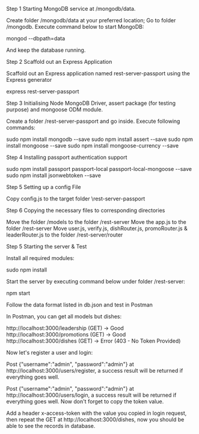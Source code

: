 Step 1 Starting MongoDB service at /mongodb/data.
 
 Create folder /mongodb/data at your preferred location;
 Go to folder /mongodb.
 Execute command below to start MongoDB:
  
  mongod --dbpath=data

 And keep the database running.

Step 2 Scaffold out an Express Application

 Scaffold out an Express application named rest-server-passport using the Express generator 

  express rest-server-passport

Step 3 Initialising Node MongoDB Driver, assert package (for testing purpose) and mongoose ODM module.

 Create a folder /rest-server-passport and go inside.
 Execute following commands:

  sudo npm install mongodb --save
  sudo npm install assert --save
  sudo npm install mongoose --save
  sudo npm install mongoose-currency --save


Step 4 Installing passport authentication support

  sudo npm install passport passport-local passport-local-mongoose --save
  sudo npm install jsonwebtoken --save

Step 5 Setting up a config File
 
 Copy config.js to the target folder \rest-server-passport

Step 6 Copying the necessary files to corresponding directories

 Move the folder /models to the folder /rest-server
 Move the app.js to the folder /rest-server
 Move user.js, verify.js, dishRouter.js, promoRouter.js & leaderRouter.js to the folder /rest-server/router

Step 5 Starting the server & Test

 Install all required modules:

  sudo npm install

 Start the server by executing command below under folder /rest-server:

  npm start

 Follow the data format listed in db.json and test in Postman

 In Postman, you can get all models but dishes:

 http://localhost:3000/leadership (GET) -> Good
 http://localhost:3000/promotions (GET) -> Good
 http://localhost:3000/dishes (GET) -> Error (403 - No Token Provided)

 Now let's register a user and login:

 Post {"username":"admin", "password":"admin"} at http://localhost:3000/users/register, a success result will be returned if everything goes well.

 Post {"username":"admin", "password":"admin"} at http://localhost:3000/users/login, a success result will be returned if everything goes well. Now don't forget to copy the token value.

 Add a header x-access-token with the value you copied in login request, then repeat the GET at http://localhost:3000/dishes, now you should be able to see the records in database.


